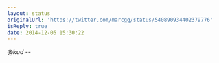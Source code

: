 ```yaml
---
layout: status
originalUrl: 'https://twitter.com/marcgg/status/540890934402379776'
isReply: true
date: 2014-12-05 15:30:22
---
```


@_kud -_-
